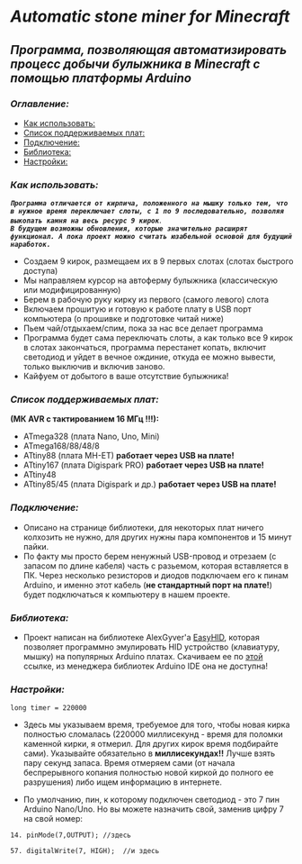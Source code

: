 # *Automatic stone miner for Minecraft*
## *Программа, позволяющая автоматизировать процесс добычи булыжника в Minecraft с помощью платформы Arduino*
### *Оглавление:*
- [Как использовать:](#как-использовать)
- [Список поддерживаемых плат:](#список-поддерживаемых-плат)
- [Подключение:](#подключение)
- [Библиотека:](#библиотека)
- [Настройки:](#настройки)

### *Как использовать:*
__*`Программа отличается от кирпича, положенного на мышку только тем, что в нужное время переключает слоты, с 1 по 9 последовательно, позволяя выкопать камня на весь ресурс 9 кирок`*__.\
__*`В будущем возможны обновления, которые значительно расширят функционал. А пока проект можно считать юзабельной основой для будущий наработок.`*__
- Создаем 9 кирок, размещаем их в 9 первых слотах (слотах быстрого доступа)
- Мы направляем курсор на автоферму булыжника (классическую или модифицированную)
- Берем в рабочую руку кирку из первого (самого левого) слота
- Включаем прошитую и готовую к работе плату в USB порт компьютера (о прошивке и подготовке читай ниже)
- Пьем чай/отдыхаем/спим, пока за нас все делает программа
- Программа будет сама переключать слоты, а как только все 9 кирок в слотах закончаться, программа перестанет копать, включит светодиод и уйдет в вечное ождиние, откуда ее можно вывести, только выключив и включив заново.
- Кайфуем от добытого в ваше отсутствие булыжника!

### *Список поддерживаемых плат:*
**(МК AVR с тактированием 16 МГц !!!):**
- ATmega328 (плата Nano, Uno, Mini)
- ATmega168/88/48/8
- ATtiny88 (плата MH-ET) **работает через USB на плате!**
- ATtiny167 (плата Digispark PRO) **работает через USB на плате!**
- ATtiny48
- ATtiny85/45 (плата Digispark и др.) **работает через USB на плате!**

### *Подключение:*
- Описано на странице библиотеки, для некоторых плат ничего колхозить не нужно, для других нужны пара компонентов и 15 минут пайки.
- По факту мы просто берем ненужный USB-провод и отрезаем (с запасом по длине кабеля) часть с разьемом, которая вставляется в ПК. Через несколько резисторов и диодов подключаем его к пинам Arduino, и именно этот кабель (**не стандартный порт на плате!**) будет подключаться к компьютеру в нашем проекте.

### *Библиотека:*
- Проект написан на библиотеке AlexGyver'а [EasyHID](https://github.com/GyverLibs/EasyHID?ysclid=m77sr7kiwi16270961), которая позволяет программно эмулировать HID устройство (клавиатуру, мышку) на популярных Arduino платах. Скачиваем ее по [этой](https://github.com/GyverLibs/EasyHID?ysclid=m77sr7kiwi16270961) ссылке, из менеджера библиотек Arduino IDE она не доступна!

### *Настройки:*
```
long timer = 220000
```
- Здесь мы указываем время, требуемое для того, чтобы новая кирка полностью сломалась (220000 миллисекунд - время для поломки каменной кирки, я отмерил. Для других кирок время подбирайте сами). Указывайте обязательно в **миллисекундах!!**
Лучше взять пару секунд запаса. Время отмеряем сами (от начала беспрерывного копания полностью новой киркой до полного ее разрушения) либо ищем информацию в интернете.

- По умолчанию, пин, к которому подключен светодиод - это 7 пин Arduino Nano/Uno. Но вы можете назначить свой, заменив цифру 7 на свой номер:
  
```
14. pinMode(7,OUTPUT); //здесь
```

```
57. digitalWrite(7, HIGH);  //и здесь
```

